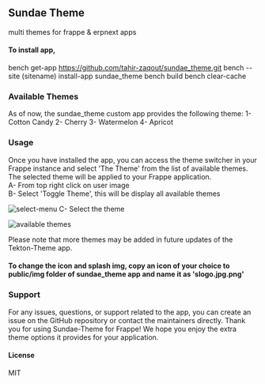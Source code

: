 ## Sundae Theme

multi themes for frappe & erpnext apps

#### To install app,

bench get-app https://github.com/tahir-zaqout/sundae_theme.git
bench --site (sitename) install-app sundae_theme
bench build
bench clear-cache

### Available Themes
As of now, the sundae_theme custom app provides the following theme:
1- Cotton Candy
2- Cherry
3- Watermelon
4- Apricot

### Usage
Once you have installed the app, you can access the theme switcher in your Frappe instance and select 'The Theme' from the list of available themes.
The selected theme will be applied to your Frappe application.
<br>
A- From top right click on user image
<br>
B- Select 'Toggle Theme', this will be display all available themes
<br>

![select-menu](https://github.com/tahir-zaqout/sundae_theme/assets/122530674/4f62d1a6-359c-430e-9b11-a1445e9564f3)
C- Select the theme

![available themes](https://github.com/tahir-zaqout/sundae_theme/assets/122530674/70c97e30-2bd4-43a8-b972-85f3f4c05fc5)


Please note that more themes may be added in future updates of the Tekton-Theme app.
#### To change the icon and splash img, copy an icon of your choice  to public/img folder of sundae_theme app and name it as 'slogo.jpg.png'

### Support
For any issues, questions, or support related to the app, you can create an issue on the GitHub repository or contact the maintainers directly.
Thank you for using Sundae-Theme for Frappe! We hope you enjoy the extra theme options it provides for your application.


#### License

MIT
